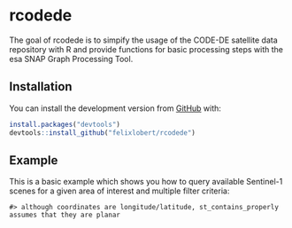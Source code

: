 
<!-- README.md is generated from README.Rmd. Please edit that file -->

# rcodede

<!-- badges: start -->

<!-- badges: end -->

The goal of rcodede is to simpify the usage of the CODE-DE satellite
data repository with R and provide functions for basic processing steps
with the esa SNAP Graph Processing Tool.

## Installation

You can install the development version from
[GitHub](https://github.com/) with:

``` r
install.packages("devtools")
devtools::install_github("felixlobert/rcodede")
```

## Example

This is a basic example which shows you how to query available
Sentinel-1 scenes for a given area of interest and multiple filter
criteria:

    #> although coordinates are longitude/latitude, st_contains_properly assumes that they are planar
